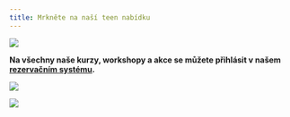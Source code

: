 ```yaml
---
title: Mrkněte na naší teen nabídku
---
```

![](/images/uploads/teen_web.jpg)

**Na všechny naše kurzy, workshopy a akce se můžete přihlásit v našem [rezervačním systému](https://vigvam.webooker.eu/).**

![](/images/uploads/baner_cj.jpg)

![](/images/uploads/tulaci.jpg)